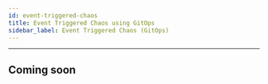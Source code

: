 ```yaml
---
id: event-triggered-chaos
title: Event Triggered Chaos using GitOps
sidebar_label: Event Triggered Chaos (GitOps)
---
```


---

## Coming soon
